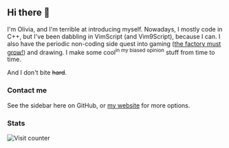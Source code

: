 ## Hi there 👋

I'm Olivia, and I'm terrible at introducing myself. Nowadays, I mostly code in C++, but I've been dabbling in VimScript (and Vim9Script), because I can. I also have the periodic non-coding side quest into gaming ([the factory must grow!](https://www.factorio.com/)) and drawing. I make some cool<sup>in my biased opinion</sup> stuff from time to time.

And I don't bite ~~hard~~.

### Contact me

See the sidebar here on GitHub, or [my website](//lunarwatcher.github.io/contact.html) for more options.

### Stats

![Visit counter](https://count.getloli.com/get/@:OliviaLunarWatcherGitHub?theme=rule34)
